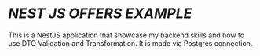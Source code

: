# ***NEST JS OFFERS EXAMPLE***

This is a NestJS application that showcase my backend skills and how to use DTO Validation and Transformation. It is made via Postgres connection.
